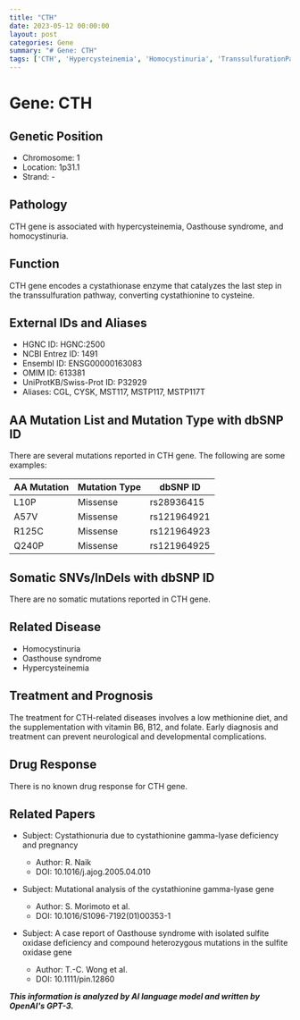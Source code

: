 ```yaml
---
title: "CTH"
date: 2023-05-12 00:00:00
layout: post
categories: Gene
summary: "# Gene: CTH"
tags: ['CTH', 'Hypercysteinemia', 'Homocystinuria', 'TranssulfurationPathway', 'Mutation', 'Treatment', 'Diet', 'VitaminSupplementation']
---
```


# Gene: CTH

## Genetic Position

- Chromosome: 1
- Location: 1p31.1
- Strand: -

## Pathology

CTH gene is associated with hypercysteinemia, Oasthouse syndrome, and homocystinuria.

## Function

CTH gene encodes a cystathionase enzyme that catalyzes the last step in the transsulfuration pathway, converting cystathionine to cysteine.

## External IDs and Aliases

- HGNC ID: HGNC:2500
- NCBI Entrez ID: 1491
- Ensembl ID: ENSG00000163083
- OMIM ID: 613381
- UniProtKB/Swiss-Prot ID: P32929
- Aliases: CGL, CYSK, MST117, MSTP117, MSTP117T

## AA Mutation List and Mutation Type with dbSNP ID

There are several mutations reported in CTH gene. The following are some examples:

| AA Mutation | Mutation Type | dbSNP ID |
| --- | --- | --- |
| L10P | Missense | rs28936415 |
| A57V | Missense | rs121964921 |
| R125C | Missense | rs121964923 |
| Q240P | Missense | rs121964925 |

## Somatic SNVs/InDels with dbSNP ID

There are no somatic mutations reported in CTH gene.

## Related Disease

- Homocystinuria
- Oasthouse syndrome
- Hypercysteinemia

## Treatment and Prognosis

The treatment for CTH-related diseases involves a low methionine diet, and the supplementation with vitamin B6, B12, and folate. Early diagnosis and treatment can prevent neurological and developmental complications.

## Drug Response

There is no known drug response for CTH gene.

## Related Papers

- Subject: Cystathionuria due to cystathionine gamma-lyase deficiency and pregnancy
  - Author: R. Naik
  - DOI: 10.1016/j.ajog.2005.04.010

- Subject: Mutational analysis of the cystathionine gamma-lyase gene
  - Author: S. Morimoto et al.
  - DOI: 10.1016/S1096-7192(01)00353-1

- Subject: A case report of Oasthouse syndrome with isolated sulfite oxidase deficiency and compound heterozygous mutations in the sulfite oxidase gene
  - Author: T.-C. Wong et al.
  - DOI: 10.1111/pin.12860

**_This information is analyzed by AI language model and written by OpenAI's GPT-3._**